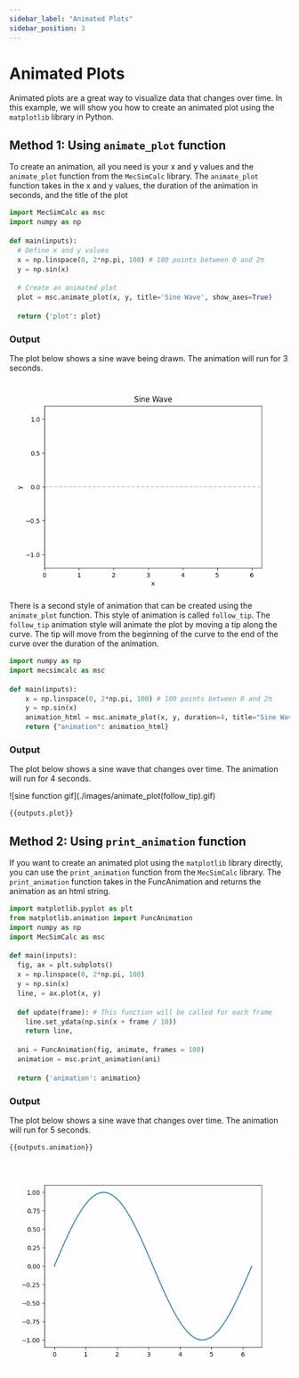 ```yaml
---
sidebar_label: "Animated Plots"
sidebar_position: 3
---
```


# Animated Plots

Animated plots are a great way to visualize data that changes over time. In this example, we will show you how to create an animated plot using the `matplotlib` library in Python.

## Method 1: Using `animate_plot` function

To create an animation, all you need is your x and y values and the `animate_plot` function from the `MecSimCalc` library. The `animate_plot` function takes in the x and y values, the duration of the animation in seconds, and the title of the plot

```python
import MecSimCalc as msc
import numpy as np

def main(inputs):
  # Define x and y values
  x = np.linspace(0, 2*np.pi, 100) # 100 points between 0 and 2π
  y = np.sin(x)

  # Create an animated plot
  plot = msc.animate_plot(x, y, title='Sine Wave', show_axes=True)

  return {'plot': plot}
```

### Output

The plot below shows a sine wave being drawn. The animation will run for 3 seconds.

<div style={{textAlign: 'center'}}>

![sine function gif](./images/animate_plot.gif)

</div>

There is a second style of animation that can be created using the `animate_plot` function. This style of animation is called `follow_tip`. The `follow_tip` animation style will animate the plot by moving a tip along the curve. The tip will move from the beginning of the curve to the end of the curve over the duration of the animation.

```python
import numpy as np
import mecsimcalc as msc

def main(inputs):
    x = np.linspace(0, 2*np.pi, 100) # 100 points between 0 and 2π
    y = np.sin(x)
    animation_html = msc.animate_plot(x, y, duration=4, title="Sine Wave", show_axes=True, follow_tip=True, fps=24)
    return {"animation": animation_html}
```

### Output

The plot below shows a sine wave that changes over time. The animation will run for 4 seconds.

<div style={{textAlign: 'center'}}>
![sine function gif](./images/animate_plot(follow_tip).gif)
</div>

```python
{{outputs.plot}}
```

## Method 2: Using `print_animation` function

If you want to create an animated plot using the `matplotlib` library directly, you can use the `print_animation` function from the `MecSimCalc` library. The `print_animation` function takes in the FuncAnimation and returns the animation as an html string.

```python
import matplotlib.pyplot as plt
from matplotlib.animation import FuncAnimation
import numpy as np
import MecSimCalc as msc

def main(inputs):
  fig, ax = plt.subplots()
  x = np.linspace(0, 2*np.pi, 100)
  y = np.sin(x)
  line, = ax.plot(x, y)

  def update(frame): # This function will be called for each frame
    line.set_ydata(np.sin(x + frame / 10))
    return line,

  ani = FuncAnimation(fig, animate, frames = 100)
  animation = msc.print_animation(ani)

  return {'animation': animation}
```

### Output

The plot below shows a sine wave that changes over time. The animation will run for 5 seconds.

```python
{{outputs.animation}}
```

<div style={{textAlign: 'center'}}>

![sine function gif](./images/print_animation.gif)

</div>
